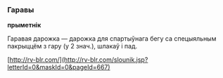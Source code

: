 ### Гаравы
**прыметнік**

Гаравая дарожка — дарожка для спартыўнага бегу са спецыяльным пакрыццём з гару (у 2 знач.), шлакаў і пад.

<a rel="author">[http://rv-blr.com/](http://rv-blr.com/slounik.jsp?letterId=0&maskId=0&pageId=667)</a>
